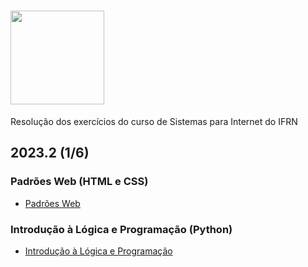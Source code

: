 
# <img height="150" src="https://github-production-user-asset-6210df.s3.amazonaws.com/106445418/279439388-e0f399ab-d27b-4a2c-aa2c-bf0c01d4f889.png" />

Resolução dos exercícios do curso de Sistemas para Internet do IFRN


## 2023.2 (1/6)
### Padrões Web (HTML e CSS)
* [Padrões Web](https://github.com/felipemadu13/IFRN/blob/c753681182da283966b25cb0e21aa93712803be5/padroes_web/README.md)

### Introdução à Lógica e Programação (Python)
* [Introdução à Lógica e Programação](https://github.com/felipemadu13/IFRN/blob/bc7d0eb74291243ba72e737d37ee325712cb2da4/logica_programacao/README.MD)
